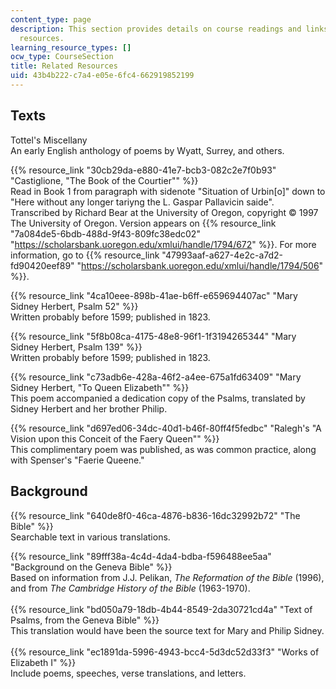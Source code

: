 ```yaml
---
content_type: page
description: This section provides details on course readings and links to online
  resources.
learning_resource_types: []
ocw_type: CourseSection
title: Related Resources
uid: 43b4b222-c7a4-e05e-6fc4-662919852199
---
```


Texts
-----

Tottel's Miscellany  
An early English anthology of poems by Wyatt, Surrey, and others.

{{% resource_link "30cb29da-e880-41e7-bcb3-082c2e7f0b93" "Castiglione, \"The Book of the Courtier\"" %}}  
Read in Book 1 from paragraph with sidenote "Situation of Urbin\[o\]" down to "Here without any longer tariyng the L. Gaspar Pallavicin saide". Transcribed by Richard Bear at the University of Oregon, copyright © 1997 The University of Oregon. Version appears on {{% resource_link "7a084de5-6bdb-488d-9f43-809fc38edc02" "https://scholarsbank.uoregon.edu/xmlui/handle/1794/672" %}}. For more information, go to {{% resource_link "47993aaf-a627-4e2c-a7d2-fd90420eef89" "https://scholarsbank.uoregon.edu/xmlui/handle/1794/506" %}}.

{{% resource_link "4ca10eee-898b-41ae-b6ff-e659694407ac" "Mary Sidney Herbert, Psalm 52" %}}  
Written probably before 1599; published in 1823.  
  
{{% resource_link "5f8b08ca-4175-48e8-96f1-1f3194265344" "Mary Sidney Herbert, Psalm 139" %}}  
Written probably before 1599; published in 1823.

{{% resource_link "c73adb6e-428a-46f2-a4ee-675a1fd63409" "Mary Sidney Herbert, \"To Queen Elizabeth\"" %}}  
This poem accompanied a dedication copy of the Psalms, translated by Sidney Herbert and her brother Philip.  
  
{{% resource_link "d697ed06-34dc-40d1-b46f-80ff4f5fedbc" "Ralegh's \"A Vision upon this Conceit of the Faery Queen\"" %}}   
This complimentary poem was published, as was common practice, along with Spenser's "Faerie Queene."

Background
----------

{{% resource_link "640de8f0-46ca-4876-b836-16dc32992b72" "The Bible" %}}  
Searchable text in various translations.

{{% resource_link "89fff38a-4c4d-4da4-bdba-f596488ee5aa" "Background on the Geneva Bible" %}}  
Based on information from J.J. Pelikan, _The Reformation of the Bible_ (1996), and from _The Cambridge History of the Bible_ (1963-1970).  
        
{{% resource_link "bd050a79-18db-4b44-8549-2da30721cd4a" "Text of Psalms, from the Geneva Bible" %}}  
This translation would have been the source text for Mary and Philip Sidney.  
        
{{% resource_link "ec1891da-5996-4943-bcc4-5d3dc52d33f3" "Works of Elizabeth I" %}}  
Include poems, speeches, verse translations, and letters.